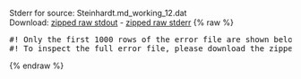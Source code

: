 Stderr for source:  Steinhardt.md_working_12.dat   
Download: [zipped raw stdout](Steinhardt.md_working_12.dat.plumed_master.stdout.txt.zip) - [zipped raw stderr](Steinhardt.md_working_12.dat.plumed_master.stderr.txt.zip) 
{% raw %}
<pre>
#! Only the first 1000 rows of the error file are shown below
#! To inspect the full error file, please download the zipped raw stderr file above
</pre>
{% endraw %}

